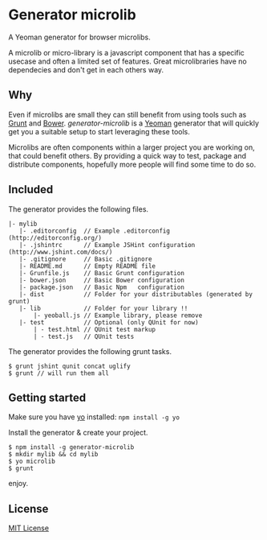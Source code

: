 # Generator microlib

A Yeoman generator for browser microlibs.  

A microlib or micro-library is a javascript component that has a specific usecase and often a limited set of features. Great microlibraries have no dependecies and don't get in each others way.

## Why

Even if microlibs are small they can still benefit from using tools such as [Grunt](http://gruntjs.com/) and [Bower](http://bower.io/). *generator-microlib* is a [Yeoman](http://yeoman.io/) generator that will quickly get you a suitable setup to start leveraging these tools.

Microlibs are often components within a larger project you are working on, that could benefit others. By providing a quick way to test, package and distribute components, hopefully more people will find some time to do so.

## Included

The generator provides the following files.

	|- mylib
	   |- .editorconfig  // Example .editorconfig (http://editorconfig.org/)
	   |- .jshintrc      // Example JSHint configuration (http://www.jshint.com/docs/)
	   |- .gitignore     // Basic .gitignore
	   |- README.md      // Empty README file
	   |- Grunfile.js    // Basic Grunt configuration
	   |- bower.json     // Basic Bower configuration
	   |- package.json   // Basic Npm   configuration
	   |- dist           // Folder for your distributables (generated by grunt)
	   |- lib            // Folder for your library !!
	       |- yeoball.js // Example library, please remove
	   |- test           // Optional (only QUnit for now)
	       | - test.html // QUnit test markup
	       | - test.js   // QUnit tests
	 
The generator provides the following grunt tasks.

	$ grunt jshint qunit concat uglify
	$ grunt // will run them all

## Getting started

Make sure you have [yo](https://github.com/yeoman/yo) installed: `npm install -g yo`

Install the generator & create your project.

	$ npm install -g generator-microlib
	$ mkdir mylib && cd mylib
	$ yo microlib
	$ grunt

enjoy.

## License
[MIT License](http://en.wikipedia.org/wiki/MIT_License)
